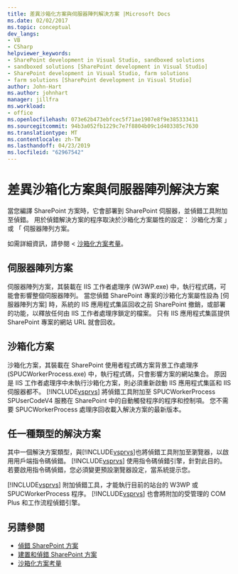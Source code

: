 ```yaml
---
title: 差異沙箱化方案與伺服器陣列解決方案 |Microsoft Docs
ms.date: 02/02/2017
ms.topic: conceptual
dev_langs:
- VB
- CSharp
helpviewer_keywords:
- SharePoint development in Visual Studio, sandboxed solutions
- sandboxed solutions [SharePoint development in Visual Studio]
- SharePoint development in Visual Studio, farm solutions
- farm solutions [SharePoint development in Visual Studio]
author: John-Hart
ms.author: johnhart
manager: jillfra
ms.workload:
- office
ms.openlocfilehash: 073e62b473ebfcec5f71ae1907e8f9e385333411
ms.sourcegitcommit: 94b3a052fb1229c7e7f8804b09c1d403385c7630
ms.translationtype: MT
ms.contentlocale: zh-TW
ms.lasthandoff: 04/23/2019
ms.locfileid: "62967542"
---
```

# <a name="differences-between-sandboxed-and-farm-solutions"></a>差異沙箱化方案與伺服器陣列解決方案
  當您編譯 SharePoint 方案時，它會部署到 SharePoint 伺服器，並偵錯工具附加至偵錯。 用於偵錯解決方案的程序取決於沙箱化方案屬性的設定： 沙箱化方案 」 或 「 伺服器陣列方案。

 如需詳細資訊，請參閱 <<c0> [ 沙箱化方案考量](../sharepoint/sandboxed-solution-considerations.md)。

## <a name="farm-solutions"></a>伺服器陣列方案
 伺服器陣列方案，其裝載在 IIS 工作者處理序 (W3WP.exe) 中，執行程式碼，可能會影響整個伺服器陣列。 當您偵錯 SharePoint 專案的沙箱化方案屬性設為 [伺服器陣列方案] 時，系統的 IIS 應用程式集區回收之前 SharePoint 撤銷，或部署的功能，以釋放任何由 IIS 工作者處理序鎖定的檔案。 只有 IIS 應用程式集區提供 SharePoint 專案的網站 URL 就會回收。

## <a name="sandboxed-solutions"></a>沙箱化方案
 沙箱化方案，其裝載在 SharePoint 使用者程式碼方案背景工作處理序 (SPUCWorkerProcess.exe) 中，執行程式碼，只會影響方案的網站集合。 原因是 IIS 工作者處理序中未執行沙箱化方案，則必須重新啟動 IIS 應用程式集區和 IIS 伺服器都不。 [!INCLUDE[vsprvs](../sharepoint/includes/vsprvs-md.md)] 將偵錯工具附加至 SPUCWorkerProcess SPUserCodeV4 服務在 SharePoint 中的自動觸發程序的程序和控制項。 您不需要 SPUCWorkerProcess 處理序回收載入解決方案的最新版本。

## <a name="either-type-of-solution"></a>任一種類型的解決方案
 其中一個解決方案類型，與[!INCLUDE[vsprvs](../sharepoint/includes/vsprvs-md.md)]也將偵錯工具附加至瀏覽器，以啟用用戶端指令碼偵錯。 [!INCLUDE[vsprvs](../sharepoint/includes/vsprvs-md.md)] 使用指令碼偵錯引擎，針對此目的。 若要啟用指令碼偵錯，您必須變更預設瀏覽器設定，當系統提示您。

 [!INCLUDE[vsprvs](../sharepoint/includes/vsprvs-md.md)] 附加偵錯工具，才能執行目前的站台的 W3WP 或 SPUCWorkerProcess 程序。 [!INCLUDE[vsprvs](../sharepoint/includes/vsprvs-md.md)] 也會將附加的受管理的 COM Plus 和工作流程偵錯引擎。

## <a name="see-also"></a>另請參閱
- [偵錯 SharePoint 方案](../sharepoint/debugging-sharepoint-solutions.md)
- [建置和偵錯 SharePoint 方案](../sharepoint/building-and-debugging-sharepoint-solutions.md)
- [沙箱化方案考量](../sharepoint/sandboxed-solution-considerations.md)
